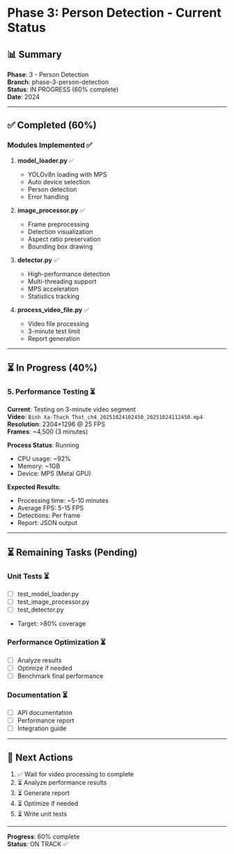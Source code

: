# Phase 3: Person Detection - Current Status

## 📊 Summary

**Phase**: 3 - Person Detection  
**Branch**: phase-3-person-detection  
**Status**: IN PROGRESS (60% complete)  
**Date**: 2024

---

## ✅ Completed (60%)

### Modules Implemented ✅

1. **model_loader.py** ✅
   - YOLOv8n loading with MPS
   - Auto device selection
   - Person detection
   - Error handling

2. **image_processor.py** ✅
   - Frame preprocessing
   - Detection visualization
   - Aspect ratio preservation
   - Bounding box drawing

3. **detector.py** ✅
   - High-performance detection
   - Multi-threading support
   - MPS acceleration
   - Statistics tracking

4. **process_video_file.py** ✅
   - Video file processing
   - 3-minute test limit
   - Report generation

---

## ⏳ In Progress (40%)

### 5. Performance Testing ⏳

**Current**: Testing on 3-minute video segment  
**Video**: `Binh Xa-Thach That_ch4_20251024102450_20251024112450.mp4`  
**Resolution**: 2304×1296 @ 25 FPS  
**Frames**: ~4,500 (3 minutes)

**Process Status**: Running
- CPU usage: ~92%
- Memory: ~1GB
- Device: MPS (Metal GPU)

**Expected Results**:
- Processing time: ~5-10 minutes
- Average FPS: 5-15 FPS
- Detections: Per frame
- Report: JSON output

---

## ⏳ Remaining Tasks (Pending)

### Unit Tests ⏳
- [ ] test_model_loader.py
- [ ] test_image_processor.py
- [ ] test_detector.py
- Target: >80% coverage

### Performance Optimization ⏳
- [ ] Analyze results
- [ ] Optimize if needed
- [ ] Benchmark final performance

### Documentation ⏳
- [ ] API documentation
- [ ] Performance report
- [ ] Integration guide

---

## 🎯 Next Actions

1. ✅ Wait for video processing to complete
2. ⏳ Analyze performance results
3. ⏳ Generate report
4. ⏳ Optimize if needed
5. ⏳ Write unit tests

---

**Progress**: 60% complete  
**Status**: ON TRACK ✅

